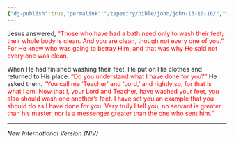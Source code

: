 ```yaml
---
{"dg-publish":true,"permalink":"/tapestry/bible/john/john-13-10-16/","title":"John 13:10-16","tags":["bible-verse","bible-verse"],"dgHomeLink":true,"dgShowLocalGraph":true,"dgEnableSearch":true}
---
```


Jesus answered, <font color="red">“Those who have had a bath need only to wash their feet; their whole body is clean. And you are clean, though not every one of you.” For He knew who was going to betray Him, and that was why He said not every one was clean.</font>

When He had finished washing their feet, He put on His clothes and returned to His place. <font color="red">“Do you understand what I have done for you?”</font> He asked them. <font color="red">“You call me ‘Teacher’ and ‘Lord,’ and rightly so, for that is what I am. Now that I, your Lord and Teacher, have washed your feet, you also should wash one another’s feet. I have set you an example that you should do as I have done for you. Very truly I tell you, no servant is greater than his master, nor is a messenger greater than the one who sent him.”</font>

---
*New International Version (NIV)*

